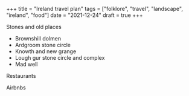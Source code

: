 +++
title = "Ireland travel plan"
tags = ["folklore", "travel", "landscape", "ireland", "food"]
date = "2021-12-24"
draft = true
+++

Stones and old places

- Brownshill dolmen
- Ardgroom stone circle
- Knowth and new grange
- Lough gur stone circle and complex
- Mad well

Restaurants



Airbnbs
